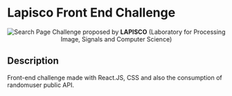 # Lapisco Front End Challenge
<div align="center">
  <img src="https://i.imgur.com/I5OolKR.png" alt="Search Page" />
  Challenge proposed by <strong>LAPISCO</strong> (Laboratory for Processing Image, Signals and Computer Science)
</div>

## Description

Front-end challenge made with React.JS, CSS and also the consumption of randomuser public API. 
